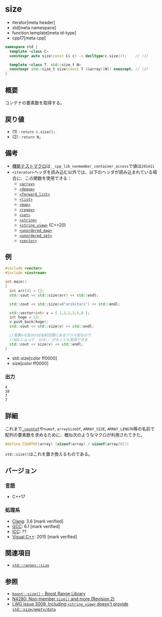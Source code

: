 # size
* iterator[meta header]
* std[meta namespace]
* function template[meta id-type]
* cpp17[meta cpp]

```cpp
namespace std {
  template <class C>
  constexpr auto size(const C& c) -> decltype(c.size());    // (1)

  template <class T, std::size_t N>
  constexpr std::size_t size(const T (&array)[N]) noexcept; // (2)
}
```

## 概要
コンテナの要素数を取得する。


## 戻り値
- (1) : `return c.size();`
- (2) : `return N;`


## 備考
- [機能テストマクロ](../../lang/cpp17/feature_test_macros.md)は`__cpp_lib_nonmember_container_access`で値は`201411`
- `<iterator>`ヘッダを読み込む以外では、以下のヘッダが読み込まれている場合に、この関数を使用できる：
    - [`<array>`](../array.md)
    - [`<deque>`](../deque.md)
    - [`<forward_list>`](../forward_list.md)
    - [`<list>`](../list.md)
    - [`<map>`](../map.md)
    - [`<regex>`](../regex.md)
    - [`<set>`](../set.md)
    - [`<string>`](../string.md)
    - [`<string_view>`](../string_view.md) (C++20)
    - [`<unordered_map>`](../unordered_map.md)
    - [`<unordered_set>`](../unordered_set.md)
    - [`<vector>`](../vector.md)


## 例
```cpp example
#include <vector>
#include <iostream>

int main()
{
  int arr[4] = {};
  std::cout << std::size(arr) << std::endl;

  std::cout << std::size(u8"arikitari") << std::endl;

  std::vector<int> v = { 1,1,2,3,5,8 };
  int hoge = 13;
  v.push_back(hoge);
  std::cout << std::size(v) << std::endl;

  //変数vの型はstd名前空間にあるクラス型なので
  //ADLによって `std::`がなくとも発見できる
  std::cout << size(v) << std::endl;
}
```
* std::size[color ff0000]
* size[color ff0000]

### 出力
```
4
10
7
7
```

## 詳細
これまで[`_countof`](https://docs.microsoft.com/en-us/cpp/c-runtime-library/reference/countof-macro)や`numof`, `arraySizeOf`, `ARRAY_SIZE`, `ARRAY_LENGTH`等の名前で配列の要素数を求めるために、概ね次のようなマクロが利用されてきた。

```cpp
#define COUNTOF(array) (sizeof(array) / sizeof(array[0]))
```

`std::size()`はこれを置き換えるものである。


## バージョン
### 言語
- C++17

### 処理系
- [Clang](/implementation.md#clang): 3.6 [mark verified]
- [GCC](/implementation.md#gcc): 6.1 [mark verified]
- [ICC](/implementation.md#icc): ??
- [Visual C++](/implementation.md#visual_cpp): 2015 [mark verified]

## 関連項目

- [`std::ranges::size`](/reference/ranges/size.md)

## 参照
- [`boost::size()` - Boost Range Library](http://www.boost.org/doc/libs/release/libs/range/doc/html/range/reference/concept_implementation/semantics/functions.html)
- [N4280: Non-member `size()` and more (Revision 2)](http://www.open-std.org/jtc1/sc22/wg21/docs/papers/2014/n4280.pdf)
- [LWG Issue 3009. Including `<string_view>` doesn't provide `std::size/empty/data`](https://wg21.cmeerw.net/lwg/issue3009)
